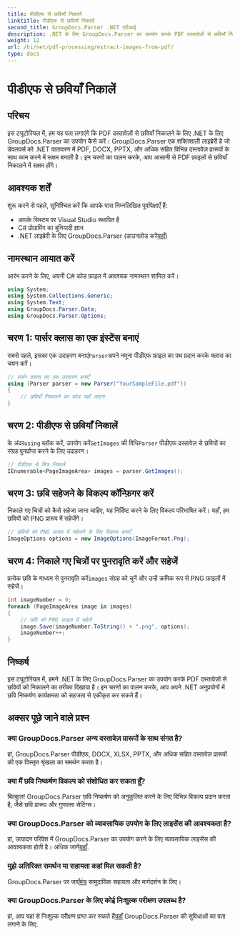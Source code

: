 ```yaml
---
title: पीडीएफ से छवियाँ निकालें
linktitle: पीडीएफ से छवियाँ निकालें
second_title: GroupDocs.Parser .NET एपीआई
description: .NET के लिए GroupDocs.Parser का उपयोग करके PDF दस्तावेज़ों से छवियाँ निकालना सीखें। कोड उदाहरणों के साथ चरण-दर-चरण मार्गदर्शिका।
weight: 12
url: /hi/net/pdf-processing/extract-images-from-pdf/
type: docs
---
```

# पीडीएफ से छवियाँ निकालें

## परिचय
इस ट्यूटोरियल में, हम यह पता लगाएंगे कि PDF दस्तावेज़ों से छवियाँ निकालने के लिए .NET के लिए GroupDocs.Parser का उपयोग कैसे करें। GroupDocs.Parser एक शक्तिशाली लाइब्रेरी है जो डेवलपर्स को .NET वातावरण में PDF, DOCX, PPTX, और अधिक सहित विभिन्न दस्तावेज़ प्रारूपों के साथ काम करने में सक्षम बनाती है। इन चरणों का पालन करके, आप आसानी से PDF फ़ाइलों से छवियाँ निकालने में सक्षम होंगे।
## आवश्यक शर्तें
शुरू करने से पहले, सुनिश्चित करें कि आपके पास निम्नलिखित पूर्वापेक्षाएँ हैं:
- आपके सिस्टम पर Visual Studio स्थापित है
- C# प्रोग्रामिंग का बुनियादी ज्ञान
-  .NET लाइब्रेरी के लिए GroupDocs.Parser (डाउनलोड करें[यहाँ](https://releases.groupdocs.com/parser/net/))

## नामस्थान आयात करें
आरंभ करने के लिए, अपनी C# कोड फ़ाइल में आवश्यक नामस्थान शामिल करें।
```csharp
using System;
using System.Collections.Generic;
using System.Text;
using GroupDocs.Parser.Data;
using GroupDocs.Parser.Options;
```
## चरण 1: पार्सर क्लास का एक इंस्टेंस बनाएं
 सबसे पहले, इसका एक उदाहरण बनाएं`Parser`अपने नमूना पीडीएफ फ़ाइल का पथ प्रदान करके क्लास का चयन करें।
```csharp
// पार्सर क्लास का एक उदाहरण बनाएँ
using (Parser parser = new Parser("YourSampleFile.pdf"))
{
    // छवियाँ निकालने का कोड यहाँ जाएगा
}
```
## चरण 2: पीडीएफ से छवियाँ निकालें
 के अंदर`using` ब्लॉक करें, उपयोग करें`GetImages` की विधि`Parser` पीडीएफ दस्तावेज़ से छवियों का संग्रह पुनर्प्राप्त करने के लिए उदाहरण।
```csharp
// पीडीएफ से चित्र निकालें
IEnumerable<PageImageArea> images = parser.GetImages();
```
## चरण 3: छवि सहेजने के विकल्प कॉन्फ़िगर करें
निकाले गए चित्रों को कैसे सहेजा जाना चाहिए, यह निर्दिष्ट करने के लिए विकल्प परिभाषित करें। यहाँ, हम छवियों को PNG प्रारूप में सहेजेंगे।
```csharp
// छवियों को PNG प्रारूप में सहेजने के लिए विकल्प बनाएँ
ImageOptions options = new ImageOptions(ImageFormat.Png);
```
## चरण 4: निकाले गए चित्रों पर पुनरावृति करें और सहेजें
 प्रत्येक छवि के माध्यम से पुनरावृति करें`images` संग्रह को चुनें और उन्हें क्रमिक रूप से PNG फ़ाइलों में सहेजें।
```csharp
int imageNumber = 0;
foreach (PageImageArea image in images)
{
    // छवि को PNG फ़ाइल में सहेजें
    image.Save(imageNumber.ToString() + ".png", options);
    imageNumber++;
}
```

## निष्कर्ष
इस ट्यूटोरियल में, हमने .NET के लिए GroupDocs.Parser का उपयोग करके PDF दस्तावेज़ों से छवियों को निकालने का तरीका दिखाया है। इन चरणों का पालन करके, आप अपने .NET अनुप्रयोगों में छवि निष्कर्षण कार्यक्षमता को सहजता से एकीकृत कर सकते हैं।

## अक्सर पूछे जाने वाले प्रश्न
### क्या GroupDocs.Parser अन्य दस्तावेज़ प्रारूपों के साथ संगत है?
हां, GroupDocs.Parser पीडीएफ, DOCX, XLSX, PPTX, और अधिक सहित दस्तावेज़ प्रारूपों की एक विस्तृत श्रृंखला का समर्थन करता है।
### क्या मैं छवि निष्कर्षण विकल्प को संशोधित कर सकता हूँ?
बिल्कुल! GroupDocs.Parser छवि निष्कर्षण को अनुकूलित करने के लिए विभिन्न विकल्प प्रदान करता है, जैसे छवि प्रारूप और गुणवत्ता सेटिंग्स।
### क्या GroupDocs.Parser को व्यावसायिक उपयोग के लिए लाइसेंस की आवश्यकता है?
 हां, उत्पादन परिवेश में GroupDocs.Parser का उपयोग करने के लिए व्यावसायिक लाइसेंस की आवश्यकता होती है। अधिक जानें[यहाँ](https://purchase.groupdocs.com/buy).
### मुझे अतिरिक्त समर्थन या सहायता कहां मिल सकती है?
 GroupDocs.Parser पर जाएँ[मंच](https://forum.groupdocs.com/c/parser/17) सामुदायिक सहायता और मार्गदर्शन के लिए।
### क्या GroupDocs.Parser के लिए कोई निःशुल्क परीक्षण उपलब्ध है?
 हां, आप यहां से निःशुल्क परीक्षण प्राप्त कर सकते हैं[यहाँ](https://releases.groupdocs.com/) GroupDocs.Parser की सुविधाओं का पता लगाने के लिए.